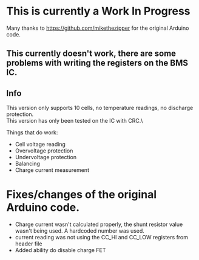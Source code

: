 # This is currently a Work In Progress
Many thanks to https://github.com/mikethezipper for the original Arduino code.

## This currently doesn't work, there are some problems with writing the registers on the BMS IC.
## Info
This version only supports 10 cells, no temperature readings, no discharge protection.\
This version has only been tested on the IC with CRC.\

Things that do work:
- Cell voltage reading
- Overvoltage protection
- Undervoltage protection
- Balancing
- Charge current measurement

# Fixes/changes of the original Arduino code.
- Charge current wasn't calculated properly, the shunt resistor value wasn't being used. A hardcoded number was used.
- current reading was not using the CC_HI and CC_LOW registers from header file
- Added ability do disable charge FET
